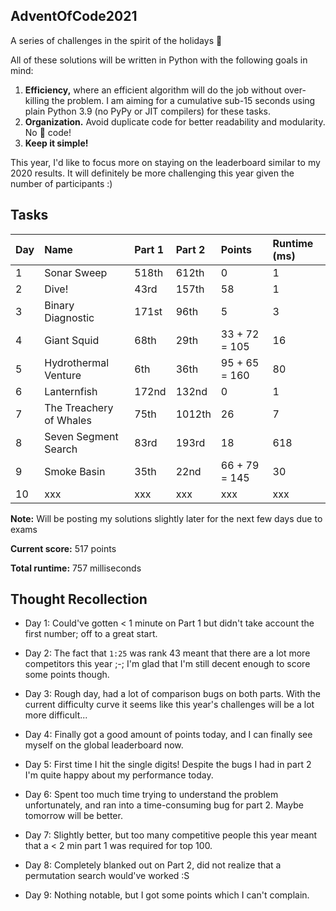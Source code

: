## AdventOfCode2021
A series of challenges in the spirit of the holidays 🎄

All of these solutions will be written in Python with the following goals in mind:
1. __Efficiency,__ where an efficient algorithm will do the job without over-killing the problem. I am aiming for a cumulative sub-15 seconds using plain Python 3.9 (no PyPy or JIT compilers) for these tasks.
2. __Organization.__ Avoid duplicate code for better readability and modularity. No 🍝 code!
3. __Keep it simple!__

This year, I'd like to focus more on staying on the leaderboard similar to my 2020 results. 
It will definitely be more challenging this year given the number of participants :)

## Tasks

| Day | Name                               | Part 1 | Part 2 | Points        | Runtime (ms) |
| --- | :--------------------------------- |:------ |:------ | :------------ | :----------- |
| 1   | Sonar Sweep                        | 518th  | 612th  | 0             | 1            |
| 2   | Dive!                              | 43rd   | 157th  | 58            | 1            |
| 3   | Binary Diagnostic                  | 171st  | 96th   | 5             | 3            |
| 4   | Giant Squid                        | 68th   | 29th   | 33 + 72 = 105 | 16           |
| 5   | Hydrothermal Venture               | 6th    | 36th   | 95 + 65 = 160 | 80           |
| 6   | Lanternfish                        | 172nd  | 132nd  | 0             | 1            |
| 7   | The Treachery of Whales            | 75th   | 1012th | 26            | 7            |
| 8   | Seven Segment Search               | 83rd   | 193rd  | 18            | 618          |
| 9   | Smoke Basin                        | 35th   | 22nd   | 66 + 79 = 145 | 30          |
| 10  | xxx                                | xxx    | xxx    | xxx           | xxx          |

**Note:** Will be posting my solutions slightly later for the next few days due to exams

__Current score:__ 517 points

__Total runtime:__ 757 milliseconds


## Thought Recollection

- Day 1: Could've gotten < 1 minute on Part 1 but didn't take account the first number; off to a great start.

- Day 2: The fact that `1:25` was rank 43 meant that there are a lot more competitors this year ;-; I'm glad that I'm still decent enough to score some points though.

- Day 3: Rough day, had a lot of comparison bugs on both parts. With the current difficulty curve it seems like this year's challenges will be a lot more difficult...

- Day 4: Finally got a good amount of points today, and I can finally see myself on the global leaderboard now.

- Day 5: First time I hit the single digits! Despite the bugs I had in part 2 I'm quite happy about my performance today.

- Day 6: Spent too much time trying to understand the problem unfortunately, and ran into a time-consuming bug for part 2. Maybe tomorrow will be better.

- Day 7: Slightly better, but too many competitive people this year meant that a < 2 min part 1 was required for top 100.

- Day 8: Completely blanked out on Part 2, did not realize that a permutation search would've worked :S

- Day 9: Nothing notable, but I got some points which I can't complain.